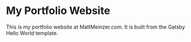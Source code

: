 # My Portfolio Website
This is my portfolio website at MattMeinzer.com. It is built from the Gatsby Hello World template.